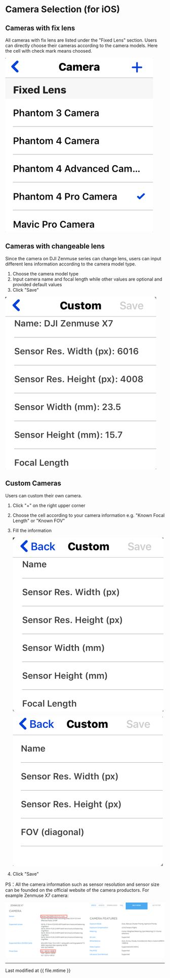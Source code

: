 # Camera Selection (for iOS)

## Cameras with fix lens

All cameras with fix lens are listed under the "Fixed Lens" section. Users can directly choose their cameras according to the camera models. Here the cell with check mark means choosed.

![fixlens](../../assets/camera-selection-ios-fixed-lens-en.jpg)

## Cameras with changeable lens

Since the camera on DJI Zenmuse series can change lens, users can input different lens information according to the camera model type.

1. Choose the camera model type
2. Input camera name and focal length while other values are optional and provided default values
3. Click "Save"

![](../../assets/camera-selection-ios-custom-example-x7-en.jpg)


## Custom Cameras
Users can custom their own camera.

1. Click "+" on the right upper corner
2. Choose the cell according to your camera information e.g. "Known Focal Length" or "Known FOV"
3. Fill the information

	![focal](../../assets/camera-selection-ios-known-focal-length-en.jpg)

	![fov](../../assets/camera-selection-ios-known-fov-en.jpg)

4. Click "Save"

PS：All the camera information such as sensor resolution and sensor size can be founded on the official website of the camera productors. For example Zenmuse X7 camera:

![x7](../../assets/camera-selection-param-example-x7-en.png)

---

Last modified at {{ file.mtime }}